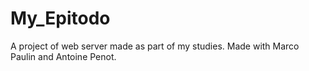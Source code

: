 # My_Epitodo
A project of web server made as part of my studies. Made with Marco Paulin and Antoine Penot. 
